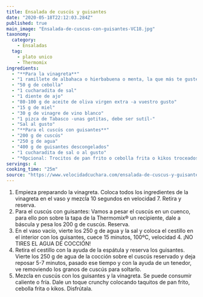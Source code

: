 ```yaml
---
title: Ensalada de cuscús y guisantes
date: "2020-05-18T22:12:03.284Z"
published: true
main_image: "Ensalada-de-cuscus-con-guisantes-VC18.jpg"
taxonomy:
  category:
    - Ensaladas
  tag:
    - plato unico
    - Thermomix
ingredients:
  - "**Para la vinagreta**"
  - "1 ramillete de albahaca o hierbabuena o menta, la que más te guste"
  - "50 g de cebolla"
  - "1 cucharadita de sal"
  - "1 diente de ajo"
  - "80-100 g de aceite de oliva virgen extra -a vuestro gusto"
  - "15 g de miel"
  - "30 g de vinagre de vino blanco"
  - "1 pizca de Tabasco -unas gotitas, debe ser sutíl-"
  - "Sal al gusto"
  - "**Para el cuscús con guisantes**"
  - "200 g de cuscús"
  - "250 g de agua"
  - "400 g de guisantes descongelados"
  - "1 cucharadita de sal o al gusto"
  - "*Opcional: Trocitos de pan frito o cebolla frita o kikos troceados"
servings: 4
cooking_time: "25m"
source: "https://www.velocidadcuchara.com/ensalada-de-cuscus-y-guisantes/"
---
```


1. Empieza preparando la vinagreta. Coloca todos los ingredientes de la vinagreta en el vaso y mezcla 10 segundos en velocidad 7. Retira y reserva.
2. Para el cuscús con guisantes: Vamos a pesar el cuscús en un cuenco, para ello pon sobre la tapa de la Thermomix® un recipiente, dale a báscula y pesa los 200 g de cuscús. Reserva.
3. En el vaso vacío, vierte los 250 g de agua y la sal y coloca el cestillo en el interior con los guisantes, cuece 15 minutos, 100ºC, velocidad 4. ¡NO TIRES EL AGUA DE COCCIÓN!
4. Retira el cestillo con la ayuda de la espátula y reserva los guisantes. Vierte los 250 g de agua de la cocción sobre el cuscús reservado y deja reposar 5-7 minutos, pasado ese tiempo y con la ayuda de un tenedor, ve removiendo los granos de cuscús para soltarlo.
5. Mezcla en cuscús con los guisantes y la vinagreta. Se puede consumir caliente o fría. Dale un toque crunchy colocando taquitos de pan frito, cebolla frita o kikos. Disfrútala.

